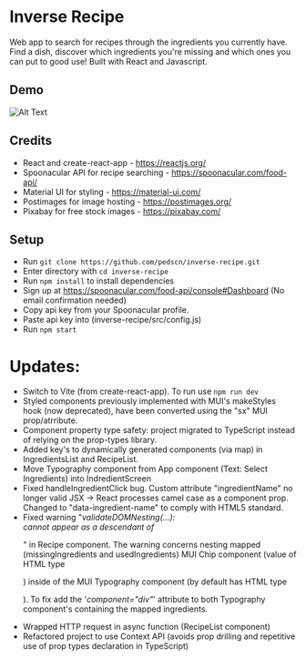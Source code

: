 # Inverse Recipe 
Web app to search for recipes through the ingredients you currently have. Find a dish, discover which ingredients you're missing and which ones you can put to good use! Built with React and Javascript.

## Demo
![Alt Text](https://github.com/pedscn/assets/blob/master/inverse-recipe-gif.gif)

## Credits
- React and create-react-app - https://reactjs.org/
- Spoonacular API for recipe searching - https://spoonacular.com/food-api/
- Material UI for styling - https://material-ui.com/
- Postimages for image hosting - https://postimages.org/
- Pixabay for free stock images - https://pixabay.com/
## Setup
- Run `git clone https://github.com/pedscn/inverse-recipe.git`
- Enter directory with `cd inverse-recipe`
- Run `npm install` to install dependencies
- Sign up at https://spoonacular.com/food-api/console#Dashboard (No email confirmation needed)
- Copy api key from your Spoonacular profile.
- Paste api key into (inverse-recipe/src/config.js)
- Run `npm start`

# Updates:
- Switch to Vite (from create-react-app). To run use `npm run dev`
- Styled components previously implemented with MUI's makeStyles hook (now deprecated), have been converted using the "sx" MUI prop/atrribute.
- Component property type safety: project migrated to TypeScript instead of relying on the prop-types library.
- Added key's to dynamically generated components (via map) in IngredientsList and RecipeList.
- Move Typography component from App component (Text: Select Ingredients) into IndredientScreen
- Fixed handleIngredientClick bug. Custom attribute "ingredientName" no longer valid JSX -> React processes camel case as a component prop. Changed to "data-ingredient-name" to comply with HTML5 standard.
- Fixed warning "*validateDOMNesting(...): <div> cannot appear as a descendant of <p>*" in Recipe component. The warning concerns nesting mapped (missingIngredients and usedIngredients) MUI Chip component (value of HTML type <div>) inside of the MUI Typography component (by default has HTML type <p>). To fix add the '*component="div"*' attribute to both Typography component's containing the mapped ingredients.
- Wrapped HTTP request in async function (RecipeList component)
- Refactored project to use Context API (avoids prop drilling and repetitive use of prop types declaration in TypeScript)